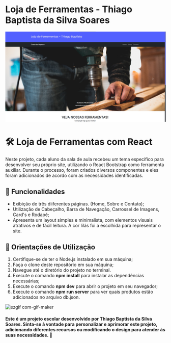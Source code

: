# Loja de Ferramentas - Thiago Baptista da Silva Soares

![Projeto Loja de Ferramentas](src/assets/banner-readme.png)

# 🛠️ Loja de Ferramentas com React
Neste projeto, cada aluno da sala de aula recebeu um tema específico para desenvolver seu próprio site, utilizando o React Bootstrap como ferramenta auxiliar. Durante o processo, foram criados diversos componentes e eles foram adicionados de acordo com as necessidades identificadas.

## 🔧 Funcionalidades

- Exibição de três diiferentes páginas. (Home, Sobre e Contato);
- Utilização de Cabeçalho, Barra de Navegação, Carrossel de Imagens, Card's e Rodapé;
- Apresenta um layout simples e minimalista, com elementos visuais atrativos e de fácil leitura. A cor lilás foi a escolhida para representar o site.

## 🧰 Orientações de Utilização

1. Certifique-se de ter o Node.js instalado em sua máquina;
2. Faça o clone deste repositório em sua máquina;
3. Navegue até o diretório do projeto no terminal.
4. Execute o comando **npm install** para instalar as dependências necessárias;
6. Execute o comando **npm dev** para abrir o projeto em seu navegador;
7. Execute o comando **npm run server** para ver quais produtos estão adicionados no arquivo db.json.

![ezgif com-gif-maker](https://github.com/thiagobapsoares/AC-INW-2TRI/assets/84245122/2077f334-91d0-4646-a6f9-3b7c81eb7784)

#### Este é um projeto escolar desenvolvido por Thiago Baptista da Silva Soares. Sinta-se à vontade para personalizar e aprimorar este projeto, adicionando diferentes recursos ou modificando o design para atender às suas necessidades. 💜
